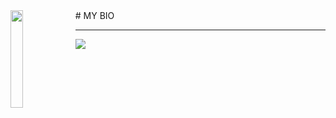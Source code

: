 <img align='left' src='https://github.com/bryanlolry/bryanlolry/blob/master/gifs/giffOne.gif' width='20%'> 
# MY BIO
<hr>

![](https://komarev.com/ghpvc/?username=bryanlolry&color=blue)

			
	

